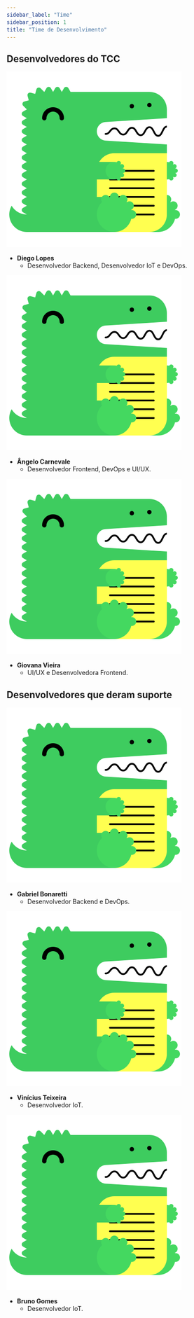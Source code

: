```yaml
---
sidebar_label: "Time"
sidebar_position: 1
title: "Time de Desenvolvimento"
---
```


## Desenvolvedores do TCC

![Foto Diegão](../../static/img/logo.svg)

- **Diego Lopes**
  - Desenvolvedor Backend, Desenvolvedor IoT e DevOps.

![Foto Ângelo](../../static/img/logo.svg)

- **Ângelo Carnevale**
  - Desenvolvedor Frontend, DevOps e UI/UX.

![Foto Giovana](../../static/img/logo.svg)

- **Giovana Vieira**
  - UI/UX e Desenvolvedora Frontend.

## Desenvolvedores que deram suporte

![Foto Bona](../../static/img/logo.svg)

- **Gabriel Bonaretti**
  - Desenvolvedor Backend e DevOps.

![Foto Alemão](../../static/img/logo.svg)

- **Vinícius Teixeira**
  - Desenvolvedor IoT.

![Foto Brunão](../../static/img/logo.svg)

- **Bruno Gomes**
  - Desenvolvedor IoT.
